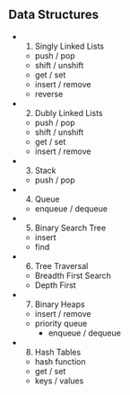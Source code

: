 ## Data Structures

- 1. Singly Linked Lists

  - push / pop
  - shift / unshift
  - get / set
  - insert / remove
  - reverse

- 2. Dubly Linked Lists

  - push / pop
  - shift / unshift
  - get / set
  - insert / remove

- 3. Stack

  - push / pop

- 4. Queue

  - enqueue / dequeue

- 5. Binary Search Tree

  - insert
  - find

- 6. Tree Traversal
  - Breadth First Search
  - Depth First
- 7. Binary Heaps

  - insert / remove
  - priority queue
    - enqueue / dequeue

- 8. Hash Tables
  - hash function
  - get / set
  - keys / values

